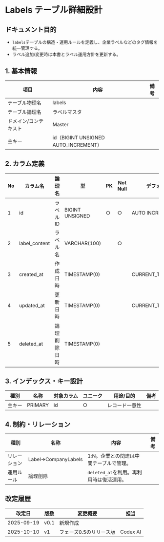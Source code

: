# Labels テーブル詳細設計

## ドキュメント目的
- `labels`テーブルの構造・運用ルールを定義し、企業ラベルなどのタグ情報を統一管理する。
- ラベル追加/変更時は本書とラベル運用方針を更新する。

## 1. 基本情報
| 項目 | 内容 | 備考 |
|---|---|---|
| テーブル物理名 | labels |  |
| テーブル論理名 | ラベルマスタ |  |
| ドメイン/コンテキスト | Master |  |
| 主キー | id（BIGINT UNSIGNED AUTO_INCREMENT） |  |

## 2. カラム定義
| No | カラム名 | 論理名 | 型 | PK | Not Null | デフォルト | 説明/業務ルール | 備考 |
|---|---|---|---|---|---|---|---|---|
| 1 | id | ラベルID | BIGINT UNSIGNED | ○ | ○ | AUTO INCREMENT | システム採番。 |  |
| 2 | label_content | ラベル名 | VARCHAR(100) |  | ○ |  | 表示ラベル文字列。 |  |
| 3 | created_at | 作成日時 | TIMESTAMP(0) |  |  | CURRENT_TIMESTAMP | Laravel標準。 |  |
| 4 | updated_at | 更新日時 | TIMESTAMP(0) |  |  | CURRENT_TIMESTAMP | Laravel標準。 | on update CURRENT_TIMESTAMP |
| 5 | deleted_at | 論理削除日時 | TIMESTAMP(0) |  |  |  | `softDeletes()`。 |  |

## 3. インデックス・キー設計
| 種別 | 名称 | 対象カラム | ユニーク | 用途/目的 | 備考 |
|---|---|---|---|---|---|
| 主キー | PRIMARY | id | ○ | レコード一意性 |  |

## 4. 制約・リレーション
| 種別 | 名称 | 内容 | 備考 |
|---|---|---|---|
| リレーション | Label→CompanyLabels | 1:N。企業との関連は中間テーブルで管理。 |  |
| 運用ルール | 論理削除 | `deleted_at`を利用。再利用時は復活運用。 |  |

## 改定履歴
| 改定日 | 版数 | 変更概要 | 担当 |
|---|---|---|---|
| 2025-09-19 | v0.1 | 新規作成 |  |
| 2025-10-10 | v1 | フェーズ0.5のリリース版 | Codex AI |